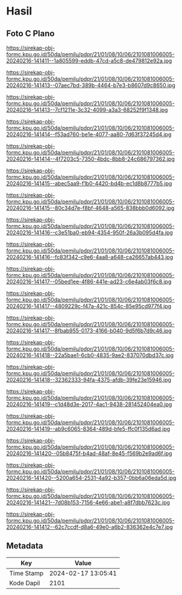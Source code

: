 # Hasil

## Foto C Plano

https://sirekap-obj-formc.kpu.go.id/50da/pemilu/pdpr/21/01/08/10/06/2101081006005-20240216-141411--1a805599-eddb-47cd-a5c8-de479812e92a.jpg

https://sirekap-obj-formc.kpu.go.id/50da/pemilu/pdpr/21/01/08/10/06/2101081006005-20240216-141413--07aec7bd-389b-4464-b7e3-b8607d9c8650.jpg

https://sirekap-obj-formc.kpu.go.id/50da/pemilu/pdpr/21/01/08/10/06/2101081006005-20240216-141413--7cf1211e-3c32-4099-a3a3-68252f9f1348.jpg

https://sirekap-obj-formc.kpu.go.id/50da/pemilu/pdpr/21/01/08/10/06/2101081006005-20240216-141414--f53ad760-be1e-4077-aa80-7d63f37245d4.jpg

https://sirekap-obj-formc.kpu.go.id/50da/pemilu/pdpr/21/01/08/10/06/2101081006005-20240216-141414--4f7203c5-7350-4bdc-8bb8-24c686797362.jpg

https://sirekap-obj-formc.kpu.go.id/50da/pemilu/pdpr/21/01/08/10/06/2101081006005-20240216-141415--abec5aa9-f1b0-4420-bd4b-ec1d8b8777b5.jpg

https://sirekap-obj-formc.kpu.go.id/50da/pemilu/pdpr/21/01/08/10/06/2101081006005-20240216-141415--80c34d7e-f8bf-4648-a565-838bbb0d6092.jpg

https://sirekap-obj-formc.kpu.go.id/50da/pemilu/pdpr/21/01/08/10/06/2101081006005-20240216-141416--c3e51ba0-eb94-4354-950f-26a3b095d4fa.jpg

https://sirekap-obj-formc.kpu.go.id/50da/pemilu/pdpr/21/01/08/10/06/2101081006005-20240216-141416--fc83f342-c9e6-4aa8-a648-ca26657ab443.jpg

https://sirekap-obj-formc.kpu.go.id/50da/pemilu/pdpr/21/01/08/10/06/2101081006005-20240216-141417--05bed1ee-4f86-441e-ad23-c6e4ab03f6c8.jpg

https://sirekap-obj-formc.kpu.go.id/50da/pemilu/pdpr/21/01/08/10/06/2101081006005-20240216-141417--4809229c-f47a-421c-854c-85e95cd977f4.jpg

https://sirekap-obj-formc.kpu.go.id/50da/pemilu/pdpr/21/01/08/10/06/2101081006005-20240216-141417--8fbab955-0173-4166-b040-9d5f6b7d9c46.jpg

https://sirekap-obj-formc.kpu.go.id/50da/pemilu/pdpr/21/01/08/10/06/2101081006005-20240216-141418--22a5bae1-6cb0-4835-9ae2-837070dbd37c.jpg

https://sirekap-obj-formc.kpu.go.id/50da/pemilu/pdpr/21/01/08/10/06/2101081006005-20240216-141418--32362333-94fa-4375-afdb-39fe23e15946.jpg

https://sirekap-obj-formc.kpu.go.id/50da/pemilu/pdpr/21/01/08/10/06/2101081006005-20240216-141419--c1d48d3e-2017-4ac1-9438-281452404ea0.jpg

https://sirekap-obj-formc.kpu.go.id/50da/pemilu/pdpr/21/01/08/10/06/2101081006005-20240216-141419--ab9c6065-8364-489d-bfe5-ffc0f135d6ad.jpg

https://sirekap-obj-formc.kpu.go.id/50da/pemilu/pdpr/21/01/08/10/06/2101081006005-20240216-141420--05b8475f-b4ad-48af-8e45-f569b2e9ad6f.jpg

https://sirekap-obj-formc.kpu.go.id/50da/pemilu/pdpr/21/01/08/10/06/2101081006005-20240216-141420--5200a654-2531-4a92-b357-0bb6a06eda5d.jpg

https://sirekap-obj-formc.kpu.go.id/50da/pemilu/pdpr/21/01/08/10/06/2101081006005-20240216-141421--7d08b153-7156-4e66-abe1-a8f7dbb7623c.jpg

https://sirekap-obj-formc.kpu.go.id/50da/pemilu/pdpr/21/01/08/10/06/2101081006005-20240216-141412--62c7ccdf-d8a6-49e0-a6b2-836362e4c7e7.jpg


## Metadata

| Key        | Value               |
| ---------- | ------------------- |
| Time Stamp | 2024-02-17 13:05:41 |
| Kode Dapil | 2101                |




